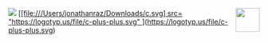 <!--   my-header-img -->
![](./src/header_.png) <a href="https://www.python.org/"><img                                          src="https://upload.wikimedia.org/wikipedia/commons/c/c3/Python-logo-notext.svg" align="right" height="48" width="48" ></a>
[[[file:///Users/jonathanraz/Downloads/c.svg] src= "https://logotyp.us/file/c-plus-plus.svg"
](https://logotyp.us/file/c-plus-plus.svg)](https://logotyp.us/file/c-plus-plus.svg)

                                                                                                                                                                                                                                                                                                                                                                                                                                                                                                                                                                                                       
